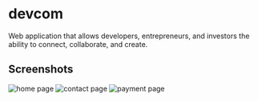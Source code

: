 # devcom
Web application that allows developers, entrepreneurs, and investors the ability to connect, collaborate, and create.


## Screenshots

![home page](https://github.com/hitro11/devcom/blob/master/home-full.PNG)
![contact page](https://github.com/hitro11/devcom/blob/master/contact.PNG)
![payment page](https://github.com/hitro11/devcom/blob/master/payment.PNG)
